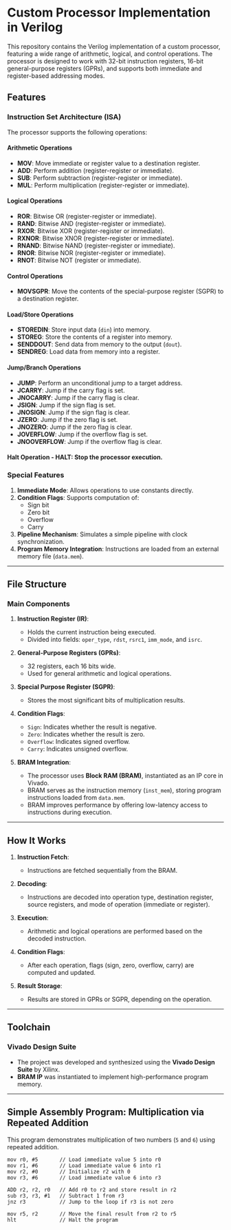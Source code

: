 # Custom Processor Implementation in Verilog

This repository contains the Verilog implementation of a custom processor, featuring a wide range of arithmetic, logical, and control operations. The processor is designed to work with 32-bit instruction registers, 16-bit general-purpose registers (GPRs), and supports both immediate and register-based addressing modes.

## Features

### Instruction Set Architecture (ISA)
The processor supports the following operations:

#### Arithmetic Operations
- **MOV**: Move immediate or register value to a destination register.
- **ADD**: Perform addition (register-register or immediate).
- **SUB**: Perform subtraction (register-register or immediate).
- **MUL**: Perform multiplication (register-register or immediate).

#### Logical Operations
- **ROR**: Bitwise OR (register-register or immediate).
- **RAND**: Bitwise AND (register-register or immediate).
- **RXOR**: Bitwise XOR (register-register or immediate).
- **RXNOR**: Bitwise XNOR (register-register or immediate).
- **RNAND**: Bitwise NAND (register-register or immediate).
- **RNOR**: Bitwise NOR (register-register or immediate).
- **RNOT**: Bitwise NOT (register or immediate).

#### Control Operations
- **MOVSGPR**: Move the contents of the special-purpose register (SGPR) to a destination register.
#### Load/Store Operations 
- **STOREDIN**: Store input data (`din`) into memory. 
- **STOREG**: Store the contents of a register into memory. 
- **SENDDOUT**: Send data from memory to the output (`dout`). 
- **SENDREG**: Load data from memory into a register. 
#### Jump/Branch Operations 
-   **JUMP**: Perform an unconditional jump to a target address. 
- **JCARRY**: Jump if the carry flag is set. 
- **JNOCARRY**: Jump if the carry flag is clear. 
- **JSIGN**: Jump if the sign flag is set. 
- **JNOSIGN**: Jump if the sign flag is clear. 
- **JZERO**: Jump if the zero flag is set. 
- **JNOZERO**: Jump if the zero flag is clear. 
- **JOVERFLOW**: Jump if the overflow flag is set. 
- **JNOOVERFLOW**: Jump if the overflow flag is clear. 
#### Halt Operation - **HALT**: Stop the processor execution.

### Special Features
1. **Immediate Mode**: Allows operations to use constants directly.
2. **Condition Flags**: Supports computation of:
   - Sign bit
   - Zero bit
   - Overflow
   - Carry
3. **Pipeline Mechanism**: Simulates a simple pipeline with clock synchronization.
4. **Program Memory Integration**: Instructions are loaded from an external memory file (`data.mem`).

---

## File Structure

### Main Components
1. **Instruction Register (IR)**:
   - Holds the current instruction being executed.
   - Divided into fields: `oper_type`, `rdst`, `rsrc1`, `imm_mode`, and `isrc`.

2. **General-Purpose Registers (GPRs)**:
   - 32 registers, each 16 bits wide.
   - Used for general arithmetic and logical operations.

3. **Special Purpose Register (SGPR)**:
   - Stores the most significant bits of multiplication results.

4. **Condition Flags**:
   - `Sign`: Indicates whether the result is negative.
   - `Zero`: Indicates whether the result is zero.
   - `Overflow`: Indicates signed overflow.
   - `Carry`: Indicates unsigned overflow.

5. **BRAM Integration**:
   - The processor uses **Block RAM (BRAM)**, instantiated as an IP core in Vivado.
   - BRAM serves as the instruction memory (`inst_mem`), storing program instructions loaded from `data.mem`.
   - BRAM improves performance by offering low-latency access to instructions during execution.

---

## How It Works

1. **Instruction Fetch**:
   - Instructions are fetched sequentially from the BRAM.

2. **Decoding**:
   - Instructions are decoded into operation type, destination register, source registers, and mode of operation (immediate or register).

3. **Execution**:
   - Arithmetic and logical operations are performed based on the decoded instruction.

4. **Condition Flags**:
   - After each operation, flags (sign, zero, overflow, carry) are computed and updated.

5. **Result Storage**:
   - Results are stored in GPRs or SGPR, depending on the operation.

---

## Toolchain

### Vivado Design Suite
- The project was developed and synthesized using the **Vivado Design Suite** by Xilinx.
- **BRAM IP** was instantiated to implement high-performance program memory.

---

## Simple Assembly Program: Multiplication via Repeated Addition

This program demonstrates multiplication of two numbers (`5` and `6`) using repeated addition.

```assembly
mov r0, #5       // Load immediate value 5 into r0
mov r1, #6       // Load immediate value 6 into r1
mov r2, #0       // Initialize r2 with 0
mov r3, #6       // Load immediate value 6 into r3

ADD r2, r2, r0   // Add r0 to r2 and store result in r2
sub r3, r3, #1   // Subtract 1 from r3
jnz r3           // Jump to the loop if r3 is not zero

mov r5, r2       // Move the final result from r2 to r5
hlt              // Halt the program
